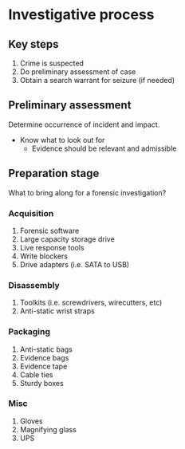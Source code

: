 # Investigative process

## Key steps

1. Crime is suspected
2. Do preliminary assessment of case
3. Obtain a search warrant for seizure (if needed)
  
## Preliminary assessment

Determine occurrence of incident and impact.

* Know what to look out for
  * Evidence should be relevant and admissible

## Preparation stage

What to bring along for a forensic investigation?

### Acquisition

1. Forensic software
2. Large capacity storage drive
3. Live response tools
4. Write blockers
5. Drive adapters (i.e. SATA to USB)

### Disassembly

1. Toolkits (i.e. screwdrivers, wirecutters, etc)
2. Anti-static wrist straps

### Packaging

1. Anti-static bags
2. Evidence bags
3. Evidence tape
4. Cable ties
5. Sturdy boxes

### Misc

1. Gloves
2. Magnifying glass
3. UPS

